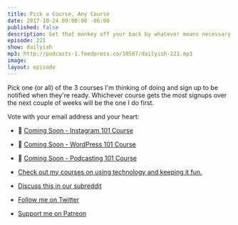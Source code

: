```yaml
---
title: Pick a Course, Any Course
date: 2017-10-24 09:00:00 -06:00
published: false
description: Get that monkey off your back by whatever means necessary.
episode: 221
show: dailyish
mp3: http://podcasts-1.feedpress.co/10587/dailyish-221.mp3
image: 
layout: episode
---
```


Pick one (or all) of the 3 courses I'm thinking of doing and sign up to be notified when they're ready. Whichever course gets the most signups over the next couple of weeks will be the one I do first.

Vote with your email address and your heart:

* 🌅 [Coming Soon - Instagram 101 Course](https://courses.chrisenns.com/instagram-101)
* 📝 [Coming Soon - WordPress 101 Course](https://courses.chrisenns.com/wordpress-101)
* 🎤 [Coming Soon - Podcasting 101 Course](https://courses.chrisenns.com/podcasting-101)


* [Check out my courses on using technology and keeping it fun.](https://courses.chrisenns.com)
* [Discuss this in our subreddit](https://www.reddit.com/r/Goodstuff_fm/)
* [Follow me on Twitter](https://www.twitter.com/ichris)
* [Support me on Patreon](https://www.patreon.com/ichris)
